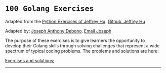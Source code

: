 # `100 Golang Exercises`

Adapted from the [Python Exercises of Jeffrey Hu](https://github.com/zhiwehu/Python-programming-exercises).
[Github: Jeffrey Hu](https://github.com/zhiwehu)

Adapted by: [Joseph Anthony Debono](https://github.com/jadebono).
[Email Joseph](joe@jadebono.com)

The purpose of these exercises is to give learners the opportunity to develop their Golang skills through solving challenges that represent a wide spectrum of typical coding problems. The problems and solutions are here:

[Exercises and solutions](./exercises.md);

---
